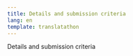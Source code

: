 ```yaml
---
title: Details and submission criteria
lang: en
template: translatathon
---
```


Details and submission criteria